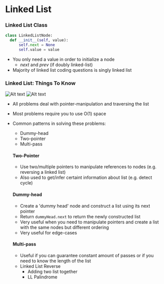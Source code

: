 # Linked List

### Linked List Class

```Python
class LinkedListNode:
  def __init__(self, value):
      self.next = None
      self.value = value
```
- You only need a value in order to initialize a node
    * *next* and *prev* (if doubly linked-list)
- Majority of linked list coding questions is singly linked list

### Linked List: Things To Know

![Alt text](https://github.com/Quananhle/Data-Structure-and-Algorithms/Codepath-Coding-Interview/photos/LL.png "LL")
![Alt text](photos/LL.png "LL")

- All problems deal with pointer-manipulation and traversing the list
- Most problems require you to use O(1) space
- Common patterns in solving these problems:
    * Dummy-head
    * Two-pointer
    * Multi-pass

    #### Two-Pointer
    - Use two/multiple pointers to manipulate references to nodes (e.g. reversing a linked list)
    - Also used to get/infer certaint information about list (e.g. detect cycle)
    
    #### Dummy-head
    - Create a 'dummy head' node and construct a list using its next pointer
    - Return ```dummyHead.next``` to return the newly constructed list
    - Very useful when you need to manipulate pointers and create a list with the same nodes but different ordering
    - Very useful for edge-cases
    
    #### Multi-pass
    - Useful if you can guarantee constant amount of passes or if you need to know the length of the list
    - Linked List Reverse
        * Adding two list together
        * LL Palindrome
